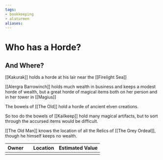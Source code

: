 ```yaml
---
tags: 
- bookkeeping
- alaturmen
aliases:
---
```


# Who has a Horde?
## And Where?

[[Kakurak]] holds a horde at his lair near the [[Firelight Sea]]

[[Alergra Barrowinch]] holds much wealth in business and keeps a modest horde of wealth, but a great horde of magical items both on her person and in her tower in [[Magius]]

The bowels of [[The Old]] hold a horde of ancient elven creations.

So too do the bowels of [[Kailkeep]] hold many magical artifacts, but to sort through the accursed items would be difficult.

[[The Old Man]] knows the location of all the Relics of [[The Grey Ordeal]], though he himself keeps no wealth.

| Owner |     | Location | Estimated Value |
| ----- | --- | -------- | --------------- |
|       |     |          |                 |